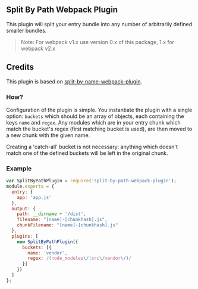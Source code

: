 ## Split By Path Webpack Plugin

This plugin will split your entry bundle into any number of arbitrarily defined smaller bundles.

> Note: For webpack v1.x use version 0.x of this package, 1.x for webpack v2.x

## Credits

This plugin is based on [split-by-name-webpack-plugin](https://github.com/soundcloud/split-by-name-webpack-plugin).

### How?

Configuration of the plugin is simple. You instantiate the plugin with a single option: `buckets` which should be an
array of objects, each containing the keys `name` and `regex`. Any modules which are in your entry chunk which match the
bucket's regex (first matching bucket is used), are then moved to a new chunk with the given name.

Creating a 'catch-all' bucket is not necessary: anything which doesn't match one of the defined buckets will be left in
the original chunk.

### Example

```js
var SplitByPathPlugin = require('split-by-path-webpack-plugin');
module.exports = {
  entry: {
    app: 'app.js'
  },
  output: {
    path: __dirname + '/dist',
    filename: "[name]-[chunkhash].js",
    chunkFilename: "[name]-[chunkhash].js"
  },
  plugins: [
    new SplitByPathPlugin({
      buckets: [{
        name: 'vendor',
        regex: /(node_modules\/|src\/vendor\/)/
      }]
    })
  ]
};
```
